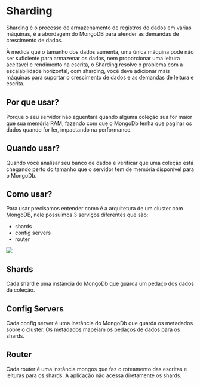# Sharding

Sharding é o processo de armazenamento de registros de dados em várias máquinas, é a abordagem do MongoDB para atender as demandas de crescimento de dados.

À medida que o tamanho dos dados aumenta, uma única máquina pode não ser suficiente para armazenar os dados, nem proporcionar uma leitura aceitável e rendimento na escrita, o Sharding resolve o problema com a escalabilidade horizontal, com sharding, você deve adicionar mais máquinas para suportar o crescimento de dados e as demandas de leitura e escrita.

## Por que usar?

Porque o seu servidor não aguentará quando alguma coleção sua for maior que sua memória RAM, fazendo com que o MongoDb tenha que paginar os dados quando for ler, impactando na performance.

## Quando usar?

Quando você analisar seu banco de dados e verificar que uma coleção está chegando perto do tamanho que o servidor tem de memória disponível para o MongoDb.

## Como usar?

Para usar precisamos entender como é a arquitetura de um cluster com MongoDB, nele possuímos 3 serviços diferentes que são:

- shards
- config servers
- router

![](https://camo.githubusercontent.com/602f5193c627a0314bd8695ac3ba07d3d866d18a/687474703a2f2f646f63732e6d6f6e676f64622e6f72672f6d616e75616c2f5f696d616765732f736861726465642d636c75737465722e706e67)

## Shards

Cada shard é uma instância do MongoDb que guarda um pedaço dos dados da coleção.

## Config Servers

Cada config server é uma instância do MongoDb que guarda os metadados sobre o cluster. Os metadados mapeiam os pedaços de dados para os shards.

## Router

Cada router é uma instância mongos que faz o roteamento das escritas e leituras para os shards. A aplicação não acessa diretamente os shards.


